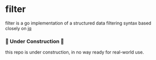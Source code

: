# filter

filter is a go implementation of a structured data filtering syntax based closely on [jq](https://stedolan.github.io/jq/)


### :construction: Under Construction :construction:

this repo is under construction, in no way ready for real-world use.
